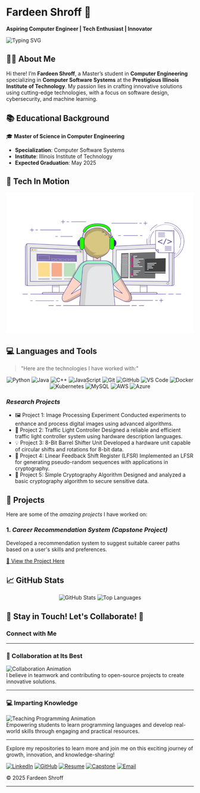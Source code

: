 # Fardeen Shroff 🌟  
**Aspiring Computer Engineer | Tech Enthusiast | Innovator**

![Typing SVG](https://readme-typing-svg.demolab.com?font=Fira+Code&weight=600&size=25&pause=1000&color=FFD700&background=000000&center=true&vCenter=true&width=450&lines=Welcome+to+my+GitHub+Profile!;I'm+Fardeen+Shroff!;Let's+build+something+amazing!;Happy+Coding!)


## 👨‍💻 About Me  
Hi there! I’m **Fardeen Shroff**, a Master’s student in **Computer Engineering** specializing in **Computer Software Systems** at the **Prestigious Illinois Institute of Technology**. My passion lies in crafting innovative solutions using cutting-edge technologies, with a focus on software design, cybersecurity, and machine learning.


## 📚 Educational Background  
🎓 **Master of Science in Computer Engineering**  
- **Specialization**: Computer Software Systems  
- **Institute**: Illinois Institute of Technology  
- **Expected Graduation**: May 2025  


## 🌟 Tech In Motion  
![Coding Animation](https://raw.githubusercontent.com/devSouvik/devSouvik/master/gif3.gif)


## 💻 Languages and Tools

> "Here are the technologies I have worked with:"

<div align="center">
  
  <!-- Programming Languages -->
  <img src="https://img.shields.io/badge/-Python-3776AB?style=for-the-badge&logo=python&logoColor=white" alt="Python" />
  <img src="https://img.shields.io/badge/-Java-007396?style=for-the-badge&logo=java&logoColor=white" alt="Java" />
  <img src="https://img.shields.io/badge/-C++-00599C?style=for-the-badge&logo=cplusplus&logoColor=white" alt="C++" />
  <img src="https://img.shields.io/badge/-JavaScript-F7DF1E?style=for-the-badge&logo=javascript&logoColor=black" alt="JavaScript" />
  
  <!-- Tools and Frameworks -->
  <img src="https://img.shields.io/badge/-Git-F05032?style=for-the-badge&logo=git&logoColor=white" alt="Git" />
  <img src="https://img.shields.io/badge/-GitHub-181717?style=for-the-badge&logo=github&logoColor=white" alt="GitHub" />
  <img src="https://img.shields.io/badge/-VS%20Code-007ACC?style=for-the-badge&logo=visualstudiocode&logoColor=white" alt="VS Code" />
  <img src="https://img.shields.io/badge/-Docker-2496ED?style=for-the-badge&logo=docker&logoColor=white" alt="Docker" />
  <img src="https://img.shields.io/badge/-Kubernetes-326CE5?style=for-the-badge&logo=kubernetes&logoColor=white" alt="Kubernetes" />

  <!-- Database and Cloud -->
  <img src="https://img.shields.io/badge/-MySQL-4479A1?style=for-the-badge&logo=mysql&logoColor=white" alt="MySQL" />
  <img src="https://img.shields.io/badge/-AWS-232F3E?style=for-the-badge&logo=amazonaws&logoColor=white" alt="AWS" />
  <img src="https://img.shields.io/badge/-Azure-0078D4?style=for-the-badge&logo=microsoftazure&logoColor=white" alt="Azure" />
  
</div>

### *Research Projects*

<ul>
  <li>🖼️ Project 1: Image Processing Experiment
      Conducted experiments to enhance and process digital images using advanced algorithms.</li>
  <li>🚦 Project 2: Traffic Light Controller 
      Designed a reliable and efficient traffic light controller system using hardware description languages.</li>
  <li>💡 Project 3: 8-Bit Barrel Shifter Unit 
      Developed a hardware unit capable of circular shifts and rotations for 8-bit data.</li>
  <li>🔄 Project 4: Linear Feedback Shift Register (LFSR)  
      Implemented an LFSR for generating pseudo-random sequences with applications in cryptography.</li>
  <li>🔐 Project 5: Simple Cryptography Algorithm  
      Designed and analyzed a basic cryptography algorithm to secure sensitive data.</li>
</ul>


## 🌟 Projects

Here are some of the *amazing projects* I have worked on:

### 1. *Career Recommendation System (Capstone Project)*

Developed a recommendation system to suggest suitable career paths based on a user's skills and preferences.

[🔗 View the Project Here](https://tijer.org/tijer/viewpaperforall.php?paper=TIJER2304165)


## 📈 GitHub Stats  

<div align="center">
  <img src="https://github-readme-stats.vercel.app/api?username=FardeenShroff&show_icons=true&theme=radical" alt="GitHub Stats" />
  <img src="https://github-readme-stats.vercel.app/api/top-langs/?username=FardeenShroff&layout=compact&theme=radical" alt="Top Languages" />
</div>


## 🚀 Stay in Touch! Let's Collaborate! 🚀
### Connect with Me

---

### 🤝 Collaboration at Its Best  
![Collaboration Animation](https://user-images.githubusercontent.com/12345678/collaboration-animation.gif)  
I believe in teamwork and contributing to open-source projects to create innovative solutions.

---

### 💻 Imparting Knowledge  
![Teaching Programming Animation](https://user-images.githubusercontent.com/12345678/teaching-animation.gif)  
Empowering students to learn programming languages and develop real-world skills through engaging and practical resources.

---

Explore my repositories to learn more and join me on this exciting journey of growth, innovation, and knowledge-sharing!


[![LinkedIn](https://img.shields.io/badge/LinkedIn-%230077B5?style=flat&logo=linkedin&logoColor=white)](https://www.linkedin.com/in/fardeen-shroff-07930b221)
[![GitHub](https://img.shields.io/badge/GitHub-%23121011?style=flat&logo=github&logoColor=white)](https://github.com/fardeenshroff)
[![Resume](https://img.shields.io/badge/Resume-%23000000?style=flat&logo=pdf&logoColor=white)](https://github.com/fardeenshroff/resume/blob/main/FARDEEEN%20SHROFF%20RESUME%20DECEMBER%202024%20FINAL.pdf)
[![Capstone](https://img.shields.io/badge/Capstone-%23000000?style=flat&logo=git&logoColor=white)](https://tijer.org/tijer/viewpaperforall.php?paper=TIJER2304165)
[![Email](https://img.shields.io/badge/Email-%23D14836?style=flat&logo=gmail&logoColor=white)](mailto:fshroff1@hawk.iit.edu)


© 2025 Fardeen Shroff

---
